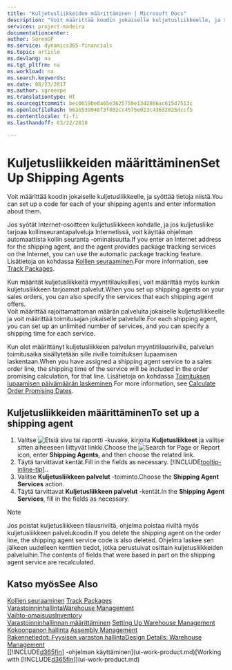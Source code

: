 ```yaml
---
title: "Kuljetusliikkeiden määrittäminen | Microsoft Docs"
description: "Voit määrittää koodin jokaiselle kuljetusliikkeelle, ja syöttää tietoja niistä."
services: project-madeira
documentationcenter: 
author: SorenGP
ms.service: dynamics365-financials
ms.topic: article
ms.devlang: na
ms.tgt_pltfrm: na
ms.workload: na
ms.search.keywords: 
ms.date: 08/23/2017
ms.author: sgroespe
ms.translationtype: HT
ms.sourcegitcommit: bec0619be0a65e3625759e13d2866ac615d7513c
ms.openlocfilehash: b6ab539048f3f802cc4575e023c43632025dccf5
ms.contentlocale: fi-fi
ms.lasthandoff: 03/22/2018

---
```

# <a name="set-up-shipping-agents"></a><span data-ttu-id="d0604-103">Kuljetusliikkeiden määrittäminen</span><span class="sxs-lookup"><span data-stu-id="d0604-103">Set Up Shipping Agents</span></span>
<span data-ttu-id="d0604-104">Voit määrittää koodin jokaiselle kuljetusliikkeelle, ja syöttää tietoja niistä.</span><span class="sxs-lookup"><span data-stu-id="d0604-104">You can set up a code for each of your shipping agents and enter information about them.</span></span>  

<span data-ttu-id="d0604-105">Jos syötät Internet-osoitteen kuljetusliikkeen kohdalle, ja jos kuljetusliike tarjoaa kollinseurantapalveluja Internetissä, voit käyttää ohjelman automaattista kollin seuranta -ominaisuutta.</span><span class="sxs-lookup"><span data-stu-id="d0604-105">If you enter an Internet address for the shipping agent, and the agent provides package tracking services on the Internet, you can use the automatic package tracking feature.</span></span> <span data-ttu-id="d0604-106">Lisätietoja on kohdassa [Kollien seuraaminen](sales-how-track-packages.md).</span><span class="sxs-lookup"><span data-stu-id="d0604-106">For more information, see [Track Packages](sales-how-track-packages.md).</span></span>

<span data-ttu-id="d0604-107">Kun määrität kuljetusliikkeitä myyntitilauksillesi, voit määrittää myös kunkin kuljetusliikkeen tarjoamat palvelut.</span><span class="sxs-lookup"><span data-stu-id="d0604-107">When you set up shipping agents on your sales orders, you can also specify the services that each shipping agent offers.</span></span>  
<span data-ttu-id="d0604-108">Voit määrittää rajoittamattoman määrän palveluita jokaiselle kuljetusliikkeelle ja voit määrittää toimitusajan jokaiselle palvelulle.</span><span class="sxs-lookup"><span data-stu-id="d0604-108">For each shipping agent, you can set up an unlimited number of services, and you can specify a shipping time for each service.</span></span>  

<span data-ttu-id="d0604-109">Kun olet määrittänyt kuljetusliikkeen palvelun myyntitilausriville, palvelun toimitusaika sisällytetään sille riville toimituksen lupaamisen laskentaan.</span><span class="sxs-lookup"><span data-stu-id="d0604-109">When you have assigned a shipping agent service to a sales order line, the shipping time of the service will be included in the order promising calculation, for that line.</span></span> <span data-ttu-id="d0604-110">Lisätietoja on kohdassa [Toimituksen lupaamisen päivämäärän laskeminen](sales-how-to-calculate-order-promising-dates.md).</span><span class="sxs-lookup"><span data-stu-id="d0604-110">For more information, see [Calculate Order Promising Dates](sales-how-to-calculate-order-promising-dates.md).</span></span>

## <a name="to-set-up-a-shipping-agent"></a><span data-ttu-id="d0604-111">Kuljetusliikkeiden määrittäminen</span><span class="sxs-lookup"><span data-stu-id="d0604-111">To set up a shipping agent</span></span>  
1.  <span data-ttu-id="d0604-112">Valitse ![Etsiä sivu tai raportti](media/ui-search/search_small.png "Etsiä sivu tai raportti -kuvake") -kuvake, kirjoita **Kuljetusliikkeet** ja valitse sitten aiheeseen liittyvät linkki.</span><span class="sxs-lookup"><span data-stu-id="d0604-112">Choose the ![Search for Page or Report](media/ui-search/search_small.png "Search for Page or Report icon") icon, enter **Shipping Agents**, and then choose the related link.</span></span>  
2.  <span data-ttu-id="d0604-113">Täytä tarvittavat kentät.</span><span class="sxs-lookup"><span data-stu-id="d0604-113">Fill in the fields as necessary.</span></span> [!INCLUDE[tooltip-inline-tip](includes/tooltip-inline-tip_md.md)]<span data-ttu-id="d0604-114">.</span><span class="sxs-lookup"><span data-stu-id="d0604-114">.</span></span>  
3.  <span data-ttu-id="d0604-115">Valitse **Kuljetusliikkeen palvelut** -toiminto.</span><span class="sxs-lookup"><span data-stu-id="d0604-115">Choose the **Shipping Agent Services** action.</span></span>
4. <span data-ttu-id="d0604-116">Täytä tarvittavat **Kuljetusliikkeen palvelut** -kentät.</span><span class="sxs-lookup"><span data-stu-id="d0604-116">In the **Shipping Agent Services**, fill in the fields as necessary.</span></span>

> [!NOTE]  
>  <span data-ttu-id="d0604-117">Jos poistat kuljetusliikkeen tilausriviltä, ohjelma poistaa riviltä myös kuljetusliikkeen palvelukoodin.</span><span class="sxs-lookup"><span data-stu-id="d0604-117">If you delete the shipping agent on the order line, the shipping agent service code is also deleted.</span></span> <span data-ttu-id="d0604-118">Ohjelma laskee sen jälkeen uudelleen kenttien tiedot, jotka perustuivat osittain kuljetusliikkeiden palveluihin.</span><span class="sxs-lookup"><span data-stu-id="d0604-118">The contents of fields that were based in part on the shipping agent service are recalculated.</span></span>  

## <a name="see-also"></a><span data-ttu-id="d0604-119">Katso myös</span><span class="sxs-lookup"><span data-stu-id="d0604-119">See Also</span></span>
<span data-ttu-id="d0604-120">[Kollien seuraaminen](sales-how-track-packages.md)  </span><span class="sxs-lookup"><span data-stu-id="d0604-120">[Track Packages](sales-how-track-packages.md)  </span></span>  
[<span data-ttu-id="d0604-121">Varastoinninhallinta</span><span class="sxs-lookup"><span data-stu-id="d0604-121">Warehouse Management</span></span>](warehouse-manage-warehouse.md)  
[<span data-ttu-id="d0604-122">Vaihto-omaisuus</span><span class="sxs-lookup"><span data-stu-id="d0604-122">Inventory</span></span>](inventory-manage-inventory.md)  
<span data-ttu-id="d0604-123">[Varastoinninhallinnan määrittäminen](warehouse-setup-warehouse.md)   </span><span class="sxs-lookup"><span data-stu-id="d0604-123">[Setting Up Warehouse Management](warehouse-setup-warehouse.md)   </span></span>  
<span data-ttu-id="d0604-124">[Kokoonpanon hallinta](assembly-assemble-items.md)  </span><span class="sxs-lookup"><span data-stu-id="d0604-124">[Assembly Management](assembly-assemble-items.md)  </span></span>  
[<span data-ttu-id="d0604-125">Rakennetiedot: Fyysisen varaston hallinta</span><span class="sxs-lookup"><span data-stu-id="d0604-125">Design Details: Warehouse Management</span></span>](design-details-warehouse-management.md)  
<span data-ttu-id="d0604-126">[[!INCLUDE[d365fin](includes/d365fin_md.md)] -ohjelman käyttäminen](ui-work-product.md)</span><span class="sxs-lookup"><span data-stu-id="d0604-126">[Working with [!INCLUDE[d365fin](includes/d365fin_md.md)]](ui-work-product.md)</span></span>  

